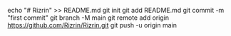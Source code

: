 echo "# Rizrin" >> README.md
git init
git add README.md
git commit -m "first commit"
git branch -M main
git remote add origin https://github.com/Rizrin/Rizrin.git
git push -u origin main
